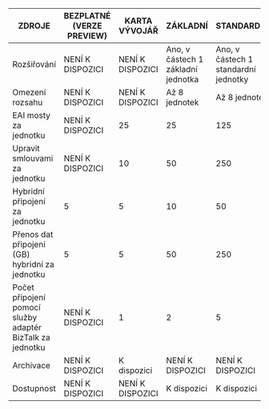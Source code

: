 |ZDROJE|BEZPLATNÉ (VERZE PREVIEW)|KARTA VÝVOJÁŘ|ZÁKLADNÍ|STANDARDNÍ|PREMIUM|
|---|---|---|---|---|---|
|Rozšiřování|NENÍ K DISPOZICI|NENÍ K DISPOZICI|Ano, v částech 1 základní jednotka |Ano, v částech 1 standardní jednotky |Ano, v částech 1 Premium jednotky |
|Omezení rozsahu|NENÍ K DISPOZICI|NENÍ K DISPOZICI|Až 8 jednotek |Až 8 jednotek |Až 8 jednotek|
|EAI mosty za jednotku|NENÍ K DISPOZICI|25|25|125|500|
|Upravit smlouvami za jednotku|NENÍ K DISPOZICI|10|50|250|1 000|
|Hybridní připojení za jednotku|5|5|10|50|100|
|Přenos dat připojení (GB) hybridní za jednotku|5|5|50|250|500|
|Počet připojení pomocí služby adaptér BizTalk za jednotku|NENÍ K DISPOZICI|1|2|5|25|
|Archivace|NENÍ K DISPOZICI|K dispozici|NENÍ K DISPOZICI|NENÍ K DISPOZICI|K dispozici|
|Dostupnost |NENÍ K DISPOZICI|NENÍ K DISPOZICI|K dispozici|K dispozici|K dispozici|

